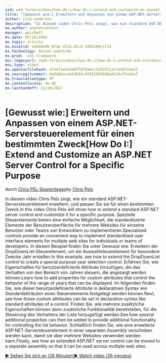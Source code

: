 ```yaml
---
uid: web-forms/videos/how-do-i/how-do-i-extend-and-customize-an-aspnet-server-control-for-a-specific-purpose
title: "[Gewusst wie:] Erweitern und Anpassen von einem ASP.NET-Serversteuerelement für einen bestimmten Zweck | Microsoft Docs"
author: rick-anderson
description: "In diesem video Chris Pels zeigt, wie ein standard ASP.NET-Serversteuerelement erweitern, und passen Sie sie für einen bestimmten Zweck. Spezielle Steuerelemente bieten eine c..."
ms.author: aspnetcontent
manager: wpickett
ms.date: 05/20/2008
ms.topic: article
ms.assetid: ed460e6b-8f4e-4fcb-83c4-2495180c1f14
ms.technology: dotnet-webforms
ms.prod: .net-framework
msc.legacyurl: /web-forms/videos/how-do-i/how-do-i-extend-and-customize-an-aspnet-server-control-for-a-specific-purpose
msc.type: video
ms.openlocfilehash: dfe4fae542b0ff8f9a62c5202d31317a50724421
ms.sourcegitcommit: 9a9483aceb34591c97451997036a9120c3fe2baf
ms.translationtype: MT
ms.contentlocale: de-DE
ms.lasthandoff: 11/10/2017
---
```

<a name="how-do-i-extend-and-customize-an-aspnet-server-control-for-a-specific-purpose"></a><span data-ttu-id="26446-104">[Gewusst wie:] Erweitern und Anpassen von einem ASP.NET-Serversteuerelement für einen bestimmten Zweck</span><span class="sxs-lookup"><span data-stu-id="26446-104">[How Do I:] Extend and Customize an ASP.NET Server Control for a Specific Purpose</span></span>
====================
<span data-ttu-id="26446-105">durch [Chris PEL-Spareinlagen](https://twitter.com/chrispels)</span><span class="sxs-lookup"><span data-stu-id="26446-105">by [Chris Pels](https://twitter.com/chrispels)</span></span>

<span data-ttu-id="26446-106">In diesem video Chris Pels zeigt, wie ein standard ASP.NET-Serversteuerelement erweitern, und passen Sie sie für einen bestimmten Zweck.</span><span class="sxs-lookup"><span data-stu-id="26446-106">In this video Chris Pels will show how to extend a standard ASP.NET server control and customize it for a specific purpose.</span></span> <span data-ttu-id="26446-107">Spezielle Steuerelemente bieten eine einfache Möglichkeit, die standardisierte Elemente der Benutzeroberfläche für mehrere Websites für einzelne Benutzer oder Teams von Entwicklern zu implementieren.</span><span class="sxs-lookup"><span data-stu-id="26446-107">Specialized controls provide an convenient way to implement standardized user interface elements for multiple web sites for individuals or teams of developers.</span></span> <span data-ttu-id="26446-108">In diesem Beispiel finden Sie unter Gewusst wie: Erweitern der DropDownList-Steuerelement, um ein Auswahlsteuerelement für besondere Zwecke Jahr erstellen.</span><span class="sxs-lookup"><span data-stu-id="26446-108">In this example, see how to extend the DropDownList control to create a special purpose year selection control.</span></span> <span data-ttu-id="26446-109">Erfahren Sie, wie Eigenschaften für benutzerdefinierte Attribute hinzufügen, die das Verhalten von den Bereich von Jahren steuern, die angezeigt werden können.</span><span class="sxs-lookup"><span data-stu-id="26446-109">Learn how to add properties for custom attributes that control the behavior of the range of years that can be displayed.</span></span> <span data-ttu-id="26446-110">Im folgenden finden Sie, wie dieser benutzerdefinierte Attribute in deklarativen Syntax wie Standardattributen eines Steuerelements festgelegt werden können.</span><span class="sxs-lookup"><span data-stu-id="26446-110">Next, see how those custom attributes can be set in declarative syntax like standard attributes of a control.</span></span> <span data-ttu-id="26446-111">Finden Sie, wie mehrere zusätzliche Eigenschaften können dann zusätzliche Funktionalität bereitstellen, für die Steuerung des Verhaltens der Liste hinzugefügt werden.</span><span class="sxs-lookup"><span data-stu-id="26446-111">See how several additional properties can then be added to provide additional functionality for controlling the list behavior.</span></span> <span data-ttu-id="26446-112">Schließlich finden Sie, wie eine erweiterte ASP.NET-Serversteuerelement in einer separaten Assembly verschoben werden kann, damit sie über mehrere Websites verwendet werden kann.</span><span class="sxs-lookup"><span data-stu-id="26446-112">Finally, see how an extended ASP.NET server control can be moved to a separate assembly so that it can be used across multiple web sites.</span></span>

[<span data-ttu-id="26446-113">&#9654; Sehen Sie sich an (26 Minuten)</span><span class="sxs-lookup"><span data-stu-id="26446-113">&#9654; Watch video (26 minutes)</span></span>](https://channel9.msdn.com/Blogs/ASP-NET-Site-Videos/how-do-i-extend-and-customize-an-aspnet-server-control-for-a-specific-purpose)

